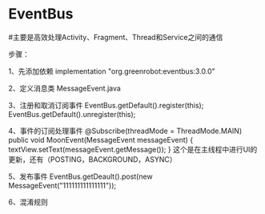 # EventBus
#主要是高效处理Activity、Fragment、Thread和Service之间的通信

步骤：

1、先添加依赖
    implementation "org.greenrobot:eventbus:3.0.0"
    
2、定义消息类
    MessageEvent.java
    
3、注册和取消订阅事件
    EventBus.getDefault().register(this);
    EventBus.getDefault().unregister(this);
    
4、事件的订阅处理事件
    @Subscribe(threadMode = ThreadMode.MAIN)
    public void MoonEvent(MessageEvent messageEvent) {
        textView.setText(messageEvent.getMessage());
    }
    这个是在主线程中进行UI的更新，还有（POSTING，BACKGROUND，ASYNC）
    
5、发布事件
    EventBus.getDeault().post(new MessageEvent("111111111111111"));
    
6、混淆规则

